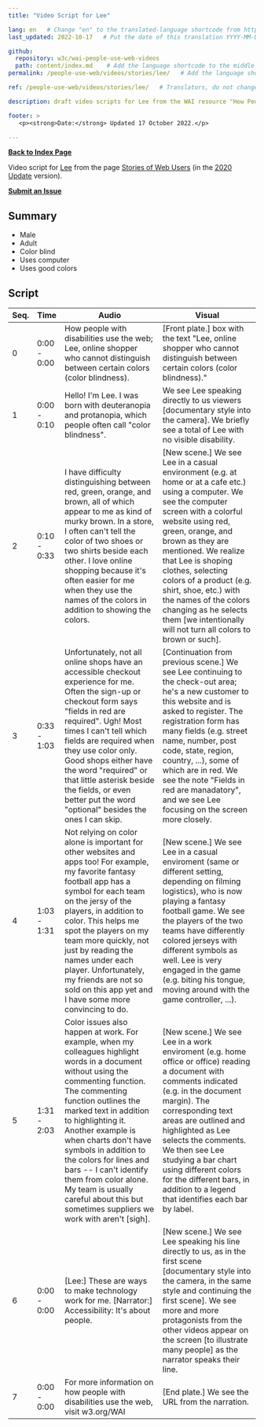 ```yaml
---
title: "Video Script for Lee"

lang: en   # Change "en" to the translated-language shortcode from https://www.iana.org/assignments/language-subtag-registry/language-subtag-registry
last_updated: 2022-10-17   # Put the date of this translation YYYY-MM-DD (with month in the middle)

github:
  repository: w3c/wai-people-use-web-videos
  path: content/index.md    # Add the language shortcode to the middle of the filename, for example: content/index.fr.md
permalink: /people-use-web/videos/stories/lee/   # Add the language shortcode to the end, with no slash at end, for example: /link/to/page/fr

ref: /people-use-web/videos/stories/lee/   # Translators, do not change this

description: draft video scripts for Lee from the WAI resource "How People with Disabilities Use the Web"

footer: >
   <p><strong>Date:</strong> Updated 17 October 2022.</p>

---
```


**[Back to Index Page](../../)**

Video script for [Lee](https://deploy-preview-113--wai-people-use-web.netlify.app/people-use-web/user-stories-four/) from the page [Stories of Web Users](https://deploy-preview-113--wai-people-use-web.netlify.app/people-use-web/user-stories/) (in the [2020 Update](https://github.com/w3c/wai-people-use-web/wiki/Persona-development) version).

**[Submit an Issue](https://github.com/w3c/wai-people-use-web-videos/issues/new?title=[Lee])**

## Summary

* Male
* Adult
* Color blind
* Uses computer
* Uses good colors

## Script

| Seq. | Time | Audio | Visual |
| --- | --- | --- | --- |
| 0 | 0:00 - 0:00 | How people with disabilities use the web; Lee, online shopper who cannot distinguish between certain colors (color blindness). | [Front plate.] box with the text "Lee, online shopper who cannot distinguish between certain colors (color blindness)." |
| 1 | 0:00 - 0:10 | Hello! I'm Lee. I was born with deuteranopia and protanopia, which people often call "color blindness". | We see Lee speaking directly to us viewers [documentary style into the camera]. We briefly see a total of Lee with no visible disability. |
| 2 | 0:10 - 0:33 | I have difficulty distinguishing between red, green, orange, and brown, all of which appear to me as kind of murky brown. In a store, I often can't tell the color of two shoes or two shirts beside each other. I love online shopping because it's often easier for me when they use the names of the colors in addition to showing the colors. | [New scene.] We see Lee in a casual environment (e.g. at home or at a cafe etc.) using a computer. We see the computer screen with a colorful website using red, green, orange, and brown as they are mentioned. We realize that Lee is shoping clothes, selecting colors of a product (e.g. shirt, shoe, etc.) with the names of the colors changing as he selects them  [we intentionally will not turn all colors to brown or such]. |
| 3 | 0:33 - 1:03 | Unfortunately, not all online shops have an accessible checkout experience for me. Often the sign-up or checkout form says "fields in red are required". Ugh! Most times I can't tell which fields are required when they use color only. Good shops either have the word "required" or that little asterisk beside the fields, or even better put the word "optional" besides the ones I can skip. | [Continuation from previous scene.] We see Lee continuing to the check-out area; he's a new customer to this website and is asked to register. The registration form has many fields (e.g. street name, number, post code, state, region, country, ...), some of which are in red. We see the note "Fields in red are manadatory", and we see Lee focusing on the screen more closely. |
| 4 | 1:03 - 1:31 | Not relying on color alone is important for other websites and apps too! For example, my favorite fantasy football app has a symbol for each team on the jersy of the players, in addition to color. This helps me spot the players on my team more quickly, not just by reading the names under each player. Unfortunately, my friends are not so sold on this app yet and I have some more convincing to do. | [New scene.] We see Lee in a casual enviroment (same or different setting, depending on filming logistics), who is now playing a fantasy football game. We see the players of the two teams have differently colored jerseys with different symbols as well. Lee is very engaged in the game (e.g. biting his tongue, moving around with the game controller, ...). |
| 5 | 1:31 - 2:03 | Color issues also happen at work. For example, when my colleagues highlight words in a document without using the commenting function. The commenting function outlines the marked text in addition to highlighting it. Another example is when charts don't have symbols in addition to the colors for lines and bars -- I can't identify them from color alone. My team is usually careful about this but sometimes suppliers we work with aren't [sigh]. | [New scene.] We see Lee in a work enviroment (e.g. home office or office) reading a document with comments indicated (e.g. in the document margin). The corresponding text areas are outlined and highlighted as Lee selects the comments. We then see Lee studying a bar chart using different colors for the different bars, in addition to a legend that identifies each bar by label. |
| 6 | 0:00 - 0:00 | [Lee:] These are ways to make technology work for me. [Narrator:] Accessibility: It's about people. | [New scene.] We see Lee speaking his line directly to us, as in the first scene [documentary style into the camera, in the same style and continuing the first scene]. We see more and more protagonists from the other videos appear on the screen [to illustrate many people] as the narrator speaks their line. |
| 7 | 0:00 - 0:00 | For more information on how people with disabilities use the web, visit w3.org/WAI | [End plate.] We see the URL from the narration. |
